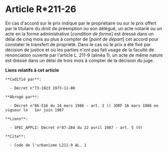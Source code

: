 # Article R*211-26

En cas d'accord sur le prix indiqué par le propriétaire ou sur le prix offert par le titulaire du droit de préemption ou son
délégué, un acte notarié ou un acte en la forme administrative [*condition de forme*] est dressé dans un délai de cinq mois
au plus à compter de [*point de départ*] cet accord pour constater le transfert de propriété. Dans le cas où le prix a été
fixé par décision de justice et où les parties n'ont pas fait usage de la faculté de renonciation ouverte par l'article L.
211-9 (alinéa 1), un acte de même nature est dressé dans un délai de trois mois à compter de la décision du juge.

**Liens relatifs à cet article**

	**Codifié par**:

	  - Décret n°73-1023 1973-11-08

	**Abrogé par**:

	  - Décret n°86-516 du 14 mars 1986 - art. 2 () JORF 16 mars 1986 en vigueur le   1er juin 1987

	**Liens**:

	  - SPEC_APPLI: Décret n°87-284 du 22 avril 1987 - art. 5 (V)

	**Cite**:

	  - Code de l'urbanisme L211-9 AL. 1
